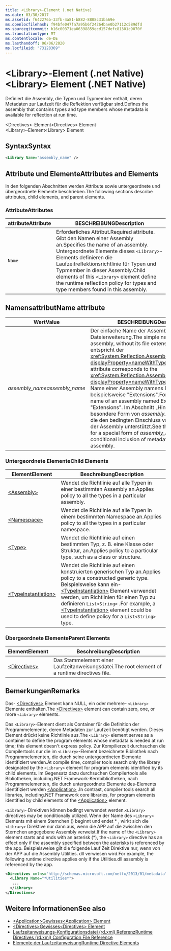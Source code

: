 ```yaml
---
title: <Library>-Element (.net Native)
ms.date: 03/30/2017
ms.assetid: f642276b-33fb-4a81-b882-8808c31ba69e
ms.openlocfilehash: f94bfe047fa7a95b6f24264bae0b27112c589dfd
ms.sourcegitcommit: b16c00371ea06398859ecd157defc81301c9070f
ms.translationtype: MT
ms.contentlocale: de-DE
ms.lasthandoff: 06/06/2020
ms.locfileid: "73128369"
---
```

# <a name="library-element-net-native"></a><span data-ttu-id="a29f2-102">\<Library>-Element (.net Native)</span><span class="sxs-lookup"><span data-stu-id="a29f2-102">\<Library> Element (.NET Native)</span></span>
<span data-ttu-id="a29f2-103">Definiert die Assembly, die Typen und Typmember enthält, deren Metadaten zur Laufzeit für die Reflektion verfügbar sind.</span><span class="sxs-lookup"><span data-stu-id="a29f2-103">Defines the assembly that contains types and type members whose metadata is available for reflection at run time.</span></span>  
  
 <span data-ttu-id="a29f2-104">\<Directives>-Element</span><span class="sxs-lookup"><span data-stu-id="a29f2-104">\<Directives> Element</span></span>  
<span data-ttu-id="a29f2-105">\<Library>-Element</span><span class="sxs-lookup"><span data-stu-id="a29f2-105">\<Library> Element</span></span>  
  
## <a name="syntax"></a><span data-ttu-id="a29f2-106">Syntax</span><span class="sxs-lookup"><span data-stu-id="a29f2-106">Syntax</span></span>  
  
```xml  
<Library Name="assembly_name" />  
```  
  
## <a name="attributes-and-elements"></a><span data-ttu-id="a29f2-107">Attribute und Elemente</span><span class="sxs-lookup"><span data-stu-id="a29f2-107">Attributes and Elements</span></span>  
 <span data-ttu-id="a29f2-108">In den folgenden Abschnitten werden Attribute sowie untergeordnete und übergeordnete Elemente beschrieben.</span><span class="sxs-lookup"><span data-stu-id="a29f2-108">The following sections describe attributes, child elements, and parent elements.</span></span>  
  
### <a name="attributes"></a><span data-ttu-id="a29f2-109">Attribute</span><span class="sxs-lookup"><span data-stu-id="a29f2-109">Attributes</span></span>  
  
|<span data-ttu-id="a29f2-110">attribute</span><span class="sxs-lookup"><span data-stu-id="a29f2-110">Attribute</span></span>|<span data-ttu-id="a29f2-111">BESCHREIBUNG</span><span class="sxs-lookup"><span data-stu-id="a29f2-111">Description</span></span>|  
|---------------|-----------------|  
|`Name`|<span data-ttu-id="a29f2-112">Erforderliches Attribut.</span><span class="sxs-lookup"><span data-stu-id="a29f2-112">Required attribute.</span></span> <span data-ttu-id="a29f2-113">Gibt den Namen einer Assembly an.</span><span class="sxs-lookup"><span data-stu-id="a29f2-113">Specifies the name of an assembly.</span></span> <span data-ttu-id="a29f2-114">Untergeordnete Elemente dieses `<Library>`-Elements definieren die Laufzeitreflektionsrichtlinie für Typen und Typmember in dieser Assembly.</span><span class="sxs-lookup"><span data-stu-id="a29f2-114">Child elements of this `<Library>` element define the runtime reflection policy for types and type members found in this assembly.</span></span>|  
  
## <a name="name-attribute"></a><span data-ttu-id="a29f2-115">Namensattribut</span><span class="sxs-lookup"><span data-stu-id="a29f2-115">Name attribute</span></span>  
  
|<span data-ttu-id="a29f2-116">Wert</span><span class="sxs-lookup"><span data-stu-id="a29f2-116">Value</span></span>|<span data-ttu-id="a29f2-117">BESCHREIBUNG</span><span class="sxs-lookup"><span data-stu-id="a29f2-117">Description</span></span>|  
|-----------|-----------------|  
|<span data-ttu-id="a29f2-118">*assembly_name*</span><span class="sxs-lookup"><span data-stu-id="a29f2-118">*assembly_name*</span></span>|<span data-ttu-id="a29f2-119">Der einfache Name der Assembly ohne Dateierweiterung.</span><span class="sxs-lookup"><span data-stu-id="a29f2-119">The simple name of the assembly, without its file extension.</span></span> <span data-ttu-id="a29f2-120">Dieses Attribut entspricht der <xref:System.Reflection.AssemblyName.Name%2A?displayProperty=nameWithType>-Eigenschaft.</span><span class="sxs-lookup"><span data-stu-id="a29f2-120">This attribute corresponds to the <xref:System.Reflection.AssemblyName.Name%2A?displayProperty=nameWithType> property.</span></span> <span data-ttu-id="a29f2-121">Der Name einer Assembly namens Extensions.dll lautet beispielsweise "Extensions".</span><span class="sxs-lookup"><span data-stu-id="a29f2-121">For example, the name of an assembly named Extensions.dll is "Extensions".</span></span> <span data-ttu-id="a29f2-122">Im Abschnitt „Hinweise“ ist eine besondere Form von *assembly_name* beschrieben, die den bedingten Einschluss von Metadaten aus der Assembly unterstützt.</span><span class="sxs-lookup"><span data-stu-id="a29f2-122">See the Remarks section for a special form of *assembly_name* that supports conditional inclusion of metadata from the assembly.</span></span>|  
  
### <a name="child-elements"></a><span data-ttu-id="a29f2-123">Untergeordnete Elemente</span><span class="sxs-lookup"><span data-stu-id="a29f2-123">Child Elements</span></span>  
  
|<span data-ttu-id="a29f2-124">Element</span><span class="sxs-lookup"><span data-stu-id="a29f2-124">Element</span></span>|<span data-ttu-id="a29f2-125">Beschreibung</span><span class="sxs-lookup"><span data-stu-id="a29f2-125">Description</span></span>|  
|-------------|-----------------|  
|[\<Assembly>](assembly-element-net-native.md)|<span data-ttu-id="a29f2-126">Wendet die Richtlinie auf alle Typen in einer bestimmten Assembly an.</span><span class="sxs-lookup"><span data-stu-id="a29f2-126">Applies policy to all the types in a particular assembly.</span></span>|  
|[\<Namespace>](namespace-element-net-native.md)|<span data-ttu-id="a29f2-127">Wendet die Richtlinie auf alle Typen in einem bestimmten Namespace an.</span><span class="sxs-lookup"><span data-stu-id="a29f2-127">Applies policy to all the types in a particular namespace.</span></span>|  
|[\<Type>](type-element-net-native.md)|<span data-ttu-id="a29f2-128">Wendet die Richtlinie auf einen bestimmten Typ, z. B. eine Klasse oder Struktur, an.</span><span class="sxs-lookup"><span data-stu-id="a29f2-128">Applies policy to a particular type, such as a class or structure.</span></span>|  
|[\<TypeInstantiation>](typeinstantiation-element-net-native.md)|<span data-ttu-id="a29f2-129">Wendet die Richtlinie auf einen konstruierten generischen Typ an.</span><span class="sxs-lookup"><span data-stu-id="a29f2-129">Applies policy to a constructed generic type.</span></span> <span data-ttu-id="a29f2-130">Beispielsweise kann ein- [\<TypeInstantiation>](typeinstantiation-element-net-native.md) Element verwendet werden, um Richtlinien für einen Typ zu definieren `List<String>` .</span><span class="sxs-lookup"><span data-stu-id="a29f2-130">For example, a [\<TypeInstantiation>](typeinstantiation-element-net-native.md) element could be used to define policy for a `List<String>` type.</span></span>|  
  
### <a name="parent-elements"></a><span data-ttu-id="a29f2-131">Übergeordnete Elemente</span><span class="sxs-lookup"><span data-stu-id="a29f2-131">Parent Elements</span></span>  
  
|<span data-ttu-id="a29f2-132">Element</span><span class="sxs-lookup"><span data-stu-id="a29f2-132">Element</span></span>|<span data-ttu-id="a29f2-133">Beschreibung</span><span class="sxs-lookup"><span data-stu-id="a29f2-133">Description</span></span>|  
|-------------|-----------------|  
|[\<Directives>](directives-element-net-native.md)|<span data-ttu-id="a29f2-134">Das Stammelement einer Laufzeitanweisungsdatei.</span><span class="sxs-lookup"><span data-stu-id="a29f2-134">The root element of a runtime directives file.</span></span>|  
  
## <a name="remarks"></a><span data-ttu-id="a29f2-135">Bemerkungen</span><span class="sxs-lookup"><span data-stu-id="a29f2-135">Remarks</span></span>  
 <span data-ttu-id="a29f2-136">Das- [\<Directives>](directives-element-net-native.md) Element kann NULL, ein oder mehrere- `<Library>` Elemente enthalten.</span><span class="sxs-lookup"><span data-stu-id="a29f2-136">The [\<Directives>](directives-element-net-native.md) element can contain zero, one, or more `<Library>` elements.</span></span>  
  
 <span data-ttu-id="a29f2-137">Das `<Library>`-Element dient als Container für die Definition der Programmelemente, deren Metadaten zur Laufzeit benötigt werden. Dieses Element drückt keine Richtlinie aus.</span><span class="sxs-lookup"><span data-stu-id="a29f2-137">The `<Library>` element serves as a container to define the program elements whose metadata is needed at run time; this element doesn't express policy.</span></span> <span data-ttu-id="a29f2-138">Zur Kompilierzeit durchsuchen die Compilertools nur die im `<Library>`-Element bezeichnete Bibliothek nach Programmelementen, die durch seine untergeordneten Elemente identifiziert werden.</span><span class="sxs-lookup"><span data-stu-id="a29f2-138">At compile time, compiler tools search only the library designated by the `<Library>` element for program elements identified by its child elements.</span></span> <span data-ttu-id="a29f2-139">Im Gegensatz dazu durchsuchen Compilertools alle Bibliotheken, including.NET Framework-Kernbibliotheken, nach Programmelementen, die durch untergeordnete Elemente des-Elements identifiziert werden [\<Application>](application-element-net-native.md) .</span><span class="sxs-lookup"><span data-stu-id="a29f2-139">In contrast, compiler tools search all libraries, including.NET Framework core libraries, for program elements identified by child elements of the [\<Application>](application-element-net-native.md) element.</span></span>  
  
 <span data-ttu-id="a29f2-140">`<Library>`-Direktiven können bedingt verwendet werden.</span><span class="sxs-lookup"><span data-stu-id="a29f2-140">`<Library>` directives may be conditionally utilized.</span></span> <span data-ttu-id="a29f2-141">Wenn der Name des `<Library>` Elements mit einem Sternchen () beginnt und endet \* , wirkt sich die `<Library>` Direktive nur dann aus, wenn die APP auf die zwischen den Sternchen angegebene Assembly verweist.</span><span class="sxs-lookup"><span data-stu-id="a29f2-141">If the name of the `<Library>` element starts and ends with an asterisk (\*), the `<Library>` directive has an effect only if the assembly specified between the asterisks is referenced by the app.</span></span> <span data-ttu-id="a29f2-142">Beispielsweise gilt die folgende Lauf Zeit Direktive nur, wenn von der APP auf die Assembly Utilities. dll verwiesen wird.</span><span class="sxs-lookup"><span data-stu-id="a29f2-142">For example, the following runtime directive applies only if the Utilities.dll assembly is referenced by the app.</span></span>  
  
```xml  
<Directives xmlns="http://schemas.microsoft.com/netfx/2013/01/metadata">  
  <Library Name="*Utilities*">  
   ...  
  </Library>  
</Directives>  
```  
  
## <a name="see-also"></a><span data-ttu-id="a29f2-143">Weitere Informationen</span><span class="sxs-lookup"><span data-stu-id="a29f2-143">See also</span></span>

- [<span data-ttu-id="a29f2-144">\<Application>Gewisses</span><span class="sxs-lookup"><span data-stu-id="a29f2-144">\<Application> Element</span></span>](application-element-net-native.md)
- [<span data-ttu-id="a29f2-145">\<Directives>Gewisses</span><span class="sxs-lookup"><span data-stu-id="a29f2-145">\<Directives> Element</span></span>](directives-element-net-native.md)
- [<span data-ttu-id="a29f2-146">Laufzeitanweisungs-Konfigurationsdatei (rd.xml) Referenz</span><span class="sxs-lookup"><span data-stu-id="a29f2-146">Runtime Directives (rd.xml) Configuration File Reference</span></span>](runtime-directives-rd-xml-configuration-file-reference.md)
- [<span data-ttu-id="a29f2-147">Elemente der Laufzeitanweisung</span><span class="sxs-lookup"><span data-stu-id="a29f2-147">Runtime Directive Elements</span></span>](runtime-directive-elements.md)
